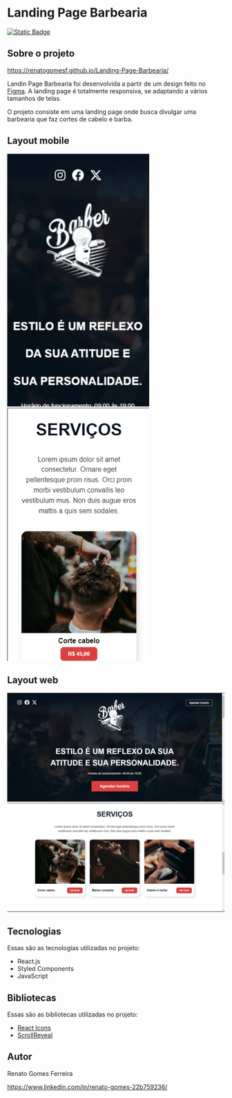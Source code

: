 # Landing Page Barbearia

[![Static Badge](https://img.shields.io/badge/Licen%C3%A7a-MIT-green)](https://github.com/renatogomesf/Landing-Page-Barbearia/blob/main/LICENSE)

## Sobre o projeto

https://renatogomesf.github.io/Landing-Page-Barbearia/

Landin Page Barbearia foi desenvolvida a partir de um design feito no [Figma](https://www.figma.com/file/6kiSdVqT1Dxs3uPgW2Psur/Landing-Page-Barber?type=design&node-id=0-1&mode=design&t=8JihETsKzAFEmmqD-0). A landing page é totalmente responsiva, se adaptando a vários tamanhos de telas.

O projeto consiste em uma landing page onde busca divulgar uma barbearia que faz cortes de cabelo e barba.

## Layout mobile

![mobile 1](https://raw.githubusercontent.com/renatogomesf/imagens-projetos/main/imagens/landing%20page%20barbearia/mobile-1.png) ![mobile 2](https://raw.githubusercontent.com/renatogomesf/imagens-projetos/main/imagens/landing%20page%20barbearia/mobile-2.png)

## Layout web

![web 1](https://raw.githubusercontent.com/renatogomesf/imagens-projetos/main/imagens/landing%20page%20barbearia/web-1.png) ![web 2](https://raw.githubusercontent.com/renatogomesf/imagens-projetos/main/imagens/landing%20page%20barbearia/web-2.png)

## Tecnologias
Essas são as tecnologías utilizadas no projeto:

* React.js
* Styled Components
* JavaScript

## Bibliotecas
Essas são as bibliotecas utilizadas no projeto:

* [React Icons](https://react-icons.github.io/react-icons/)
* [ScrollReveal](https://scrollrevealjs.org/)

## Autor

Renato Gomes Ferreira

https://www.linkedin.com/in/renato-gomes-22b759236/

